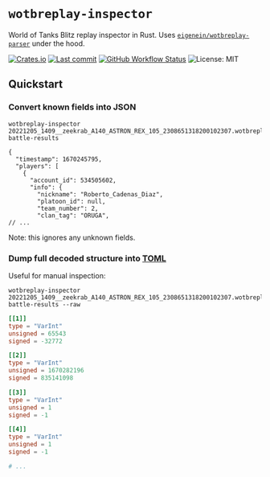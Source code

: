 # `wotbreplay-inspector`

World of Tanks Blitz replay inspector in Rust. Uses [`eigenein/wotbreplay-parser`](https://github.com/eigenein/wotbreplay-parser) under the hood.

[![Crates.io](https://img.shields.io/crates/v/wotbreplay-inspector)](https://crates.io/crates/wotbreplay-inspector)
[![Last commit](https://img.shields.io/github/last-commit/eigenein/wotbreplay-inspector)](https://github.com/eigenein/wotbreplay-inspector/commits/main)
[![GitHub Workflow Status](https://img.shields.io/github/workflow/status/eigenein/wotbreplay-inspector/Check)](https://github.com/eigenein/wotbreplay-inspector/actions)
![License: MIT](https://img.shields.io/crates/l/wotbreplay-inspector)

## Quickstart

### Convert known fields into JSON

```shell
wotbreplay-inspector 20221205_1409__zeekrab_A140_ASTRON_REX_105_2308651318200102307.wotbreplay battle-results
```

```json5
{
  "timestamp": 1670245795,
  "players": [
    {
      "account_id": 534505602,
      "info": {
        "nickname": "Roberto_Cadenas_Diaz",
        "platoon_id": null,
        "team_number": 2,
        "clan_tag": "ORUGA",
// ...
```

Note: this ignores any unknown fields.

### Dump full decoded structure into [TOML](https://toml.io)

Useful for manual inspection:

```shell
wotbreplay-inspector 20221205_1409__zeekrab_A140_ASTRON_REX_105_2308651318200102307.wotbreplay battle-results --raw
```

```toml
[[1]]
type = "VarInt"
unsigned = 65543
signed = -32772

[[2]]
type = "VarInt"
unsigned = 1670282196
signed = 835141098

[[3]]
type = "VarInt"
unsigned = 1
signed = -1

[[4]]
type = "VarInt"
unsigned = 1
signed = -1

# ...
```
